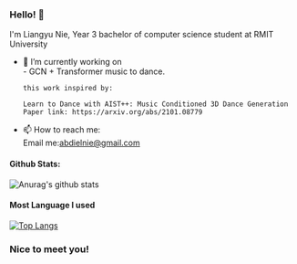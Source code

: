 ### Hello! 👋

I'm Liangyu Nie, Year 3 bachelor of computer science student at RMIT University

- 🔭 I’m currently working on <br>
      - GCN + Transformer music to dance.<br> 
     
      this work inspired by: 
      
      Learn to Dance with AIST++: Music Conditioned 3D Dance Generation Paper link: https://arxiv.org/abs/2101.08779
- 📫 How to reach me: <br>
      Email me:abdielnie@gmail.com<br>

#### Github Stats:
![Anurag's github stats](https://github-readme-stats.vercel.app/api?username=abdielnie&show_icons=true&theme=radical)

#### Most Language I used
[![Top Langs](https://github-readme-stats.vercel.app/api/top-langs/?username=abdielnie&theme=radical)](https://github.com/anuraghazra/github-readme-stats)

### Nice to meet you!
